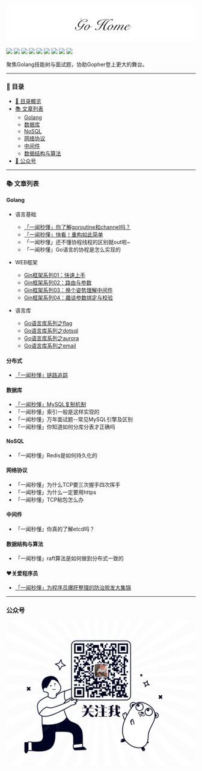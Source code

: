 ![](./logo.png)

[![](https://img.shields.io/badge/公众号-平也-brightgreen)](#公众号)
[![](https://img.shields.io/badge/cnblogs-博客园-9cf)](https://www.cnblogs.com/pingyeaa)
[![](https://img.shields.io/badge/juejin-掘金-blue)](https://juejin.im/user/5b879fd46fb9a019e643501e/posts)
[![](https://img.shields.io/badge/csdn-CSDN-red)](https://blog.csdn.net/enoch612)
[![](https://img.shields.io/badge/segmentfault-思否-green)](https://segmentfault.com/u/pingyeaa)
[![](https://img.shields.io/badge/toutiao-今日头条-critical)](https://www.toutiao.com/c/user/99726624485/#mid=1632470920869900)
[![](https://img.shields.io/badge/oschina-开源中国-blue)](https://my.oschina.net/u/4429381)
[![](https://img.shields.io/badge/jianshu-简书-orange)](https://www.jianshu.com/u/b683a986d544)
[![](https://img.shields.io/badge/zhihu-知乎-yellow)](https://www.zhihu.com/people/ma-li-ao-de-guan-dao)

聚焦Golang技能树与面试题，协助Gopher登上更大的舞台。

---

### 🌈 目录

- [🌈 目录概览](#-------)
- [📚 文章列表](#-------)
  * [Golang](#golang)
  * [数据库](#数据库)
  * [NoSQL](#nosql)
  * [网络协议](#网络协议)
  * [中间件](#中间件)
  * [数据结构与算法](#数据结构与算法)
- [👀 公众号](#公众号)

---

### 📚 文章列表

#### Golang

- 语言基础
  - [「一闻秒懂」你了解goroutine和channel吗？](https://mp.weixin.qq.com/s/BPfUEV81hJUufv0U3Vg79A)
  - [「一闻秒懂」快看！重构如此简单](https://mp.weixin.qq.com/s/R4Y1qtpRwuxI2_z2VSe9Gg)
  - 「一闻秒懂」还不懂协程线程的区别就out啦~
  - 「一闻秒懂」Go语言的协程是怎么实现的

- WEB框架
	- [Gin框架系列01：快速上手](https://mp.weixin.qq.com/s/jBAjZQqL6klQCt9f3KtlGA)
	- [Gin框架系列02：路由与参数](https://mp.weixin.qq.com/s/T-oL3-G6qzVpbdQ41JWjRA)
	- [Gin框架系列03：换个姿势理解中间件](https://mp.weixin.qq.com/s/_TJblVzlQemQyE6pBoVxyA)
	- [Gin框架系列04：趣谈参数绑定与校验](https://mp.weixin.qq.com/s/_jcN3mnofMz0dhW3vU6lOA)
	
- 语言库
	- [Go语言库系列之flag](https://mp.weixin.qq.com/s/CJKytErrtr3F-XiwEpyxgg)
	- [Go语言库系列之dotsql](https://mp.weixin.qq.com/s/LoKHbXDYszkSm2qkEYgGZg)
	- [Go语言库系列之aurora](https://mp.weixin.qq.com/s/eVmTAnNf3H-jvVR2v2BVYw)
	- [Go语言库系列之email](https://mp.weixin.qq.com/s/MnwmRPG-R6corxNYvlZ4Yw)

#### 分布式

- [「一闻秒懂」链路追踪](https://mp.weixin.qq.com/s/AmBawNPQBJ7CF4xWxb_9Yg)

#### 数据库

- [「一闻秒懂」MySQL复制机制](https://mp.weixin.qq.com/s/Rx-Qwod35I8bh3iFUfEfAw)
- 「一闻秒懂」索引一般是这样实现的
- 「一闻秒懂」万年面试题--常见MySQL引擎及区别
- 「一闻秒懂」你知道如何分库分表才正确吗

#### NoSQL
- 「一闻秒懂」Redis是如何持久化的

#### 网络协议
- 「一闻秒懂」为什么TCP要三次握手四次挥手
- 「一闻秒懂」为什么一定要用https
- 「一闻秒懂」TCP粘包怎么办

#### 中间件

- 「一闻秒懂」你真的了解etcd吗？

#### 数据结构与算法

- 「一闻秒懂」raft算法是如何做到分布式一致的

#### ❤关爱程序员

- [「一闻秒懂」为程序员爆肝整理的防治脱发大集锦](https://mp.weixin.qq.com/s/oJ4w5zB3XXR1Iy-KEi25nA)

---

### 公众号

![](./qrcode.png)